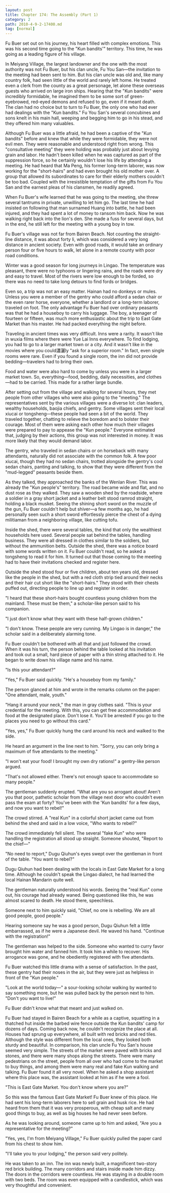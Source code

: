 ```yaml
---
layout: post
title: Chapter 174: The Assembly (Part 1)
category: 2
path: 2010-4-9-2-17400.md
tag: [normal]
---
```


Fu Buer set out on his journey, his heart filled with complex emotions. This was his second time going to the "Kun bandits'" territory. This time, he was going as a leading figure of his village.

In Meiyang Village, the largest landowner and the one with the most authority was not Fu Buer, but his clan uncle, Fu You San—the invitation to the meeting had been sent to him. But his clan uncle was old and, like many country folk, had seen little of the world and rarely left home. He treated even a clerk from the county as a great personage, let alone these overseas guests who arrived on large iron ships. Hearing that the "Kun bandits" were incredibly formidable, he imagined them to be some sort of green-eyebrowed, red-eyed demons and refused to go, even if it meant death. The clan had no choice but to turn to Fu Buer, the only one who had ever had dealings with the "Kun bandits." Fu You San's several concubines and sons knelt in his main hall, weeping and begging him to go in his stead, and they offered him many valuables.

Although Fu Buer was a little afraid, he had been a captive of the "Kun bandits" before and knew that while they were formidable, they were not evil men. They were reasonable and understood right from wrong. This "consultative meeting" they were holding was probably just about levying grain and labor. He hadn't been killed when he was captured as part of the suppression force, so he certainly wouldn't lose his life by attending a meeting. He had heard that Ma Peng, his former long-term laborer, was now working for the "short-hairs" and had even brought his old mother over. A group that allowed its subordinates to care for their elderly mothers couldn't be too bad. Coupled with the irresistible temptation of the gifts from Fu You San and the earnest pleas of his clansmen, he readily agreed.

When Fu Buer's wife learned that he was going to the meeting, she threw several tantrums in private, unwilling to let him go. The last time he had insisted on following that man surnamed Huang into battle, he had been injured, and they had spent a lot of money to ransom him back. Now he was walking right back into the lion's den. She made a fuss for several days, but in the end, he still left for the meeting with a young boy in tow.

Fu Buer's village was not far from Bairen Beach. Not counting the straight-line distance, it was about forty li, which was considered a very long distance in ancient society. Even with good roads, it would take an ordinary person four or five hours to walk, let alone in a remote county with poor road conditions.

Winter was a good season for long journeys in Lingao. The temperature was pleasant, there were no typhoons or lingering rains, and the roads were dry and easy to travel. Most of the rivers were low enough to be forded, so there was no need to take long detours to find fords or bridges.

Even so, a trip was not an easy matter. Hainan had no donkeys or mules. Unless you were a member of the gentry who could afford a sedan chair or the even rarer horse, everyone, whether a landlord or a long-term laborer, traveled on foot. The only advantage Fu Buer had over ordinary peasants was that he had a houseboy to carry his luggage. The boy, a teenager of fourteen or fifteen, was much more enthusiastic about the trip to East Gate Market than his master. He had packed everything the night before.

Traveling in ancient times was very difficult. Inns were a rarity. It wasn't like in wuxia films where there were Yue Lai Inns everywhere. To find lodging, you had to go to a larger market town or a city. And it wasn't like in the movies where you could瀟灑ly "ask for a superior room." In fact, even single rooms were rare. Even if you found a single room, the inn did not provide bedding—travelers had to bring their own.

Food and water were also hard to come by unless you were in a larger market town. So, everything—food, bedding, daily necessities, and clothes—had to be carried. This made for a rather large bundle.

After setting out from the village and walking for several hours, they met people from other villages who were also going to the "meeting." The representatives sent by the various villages were a diverse lot: clan leaders, wealthy households, baojia chiefs, and gentry. Some villages sent their local xiucai or tongsheng—these people had seen a bit of the world. They traveled together, chatting to relieve the boredom and to bolster their courage. Most of them were asking each other how much their villages were prepared to pay to appease the "Kun people." Everyone estimated that, judging by their actions, this group was not interested in money. It was more likely that they would demand labor.

The gentry, who traveled in sedan chairs or on horseback with many attendants, naturally did not associate with the common folk. A few poor xiucai, though they had no sedan chairs, trotted alongside the gentry's cool sedan chairs, panting and talking, to show that they were different from the "mud-legged" peasants beside them.

As they talked, they approached the banks of the Wenlan River. This was already the "Kun people's" territory. The road became wide and flat, and no dust rose as they walked. They saw a wooden shed by the roadside, where a soldier in a gray short jacket and a leather belt stood ramrod straight, holding a black musket. Seeing the shining short sword on the muzzle of the gun, Fu Buer couldn't help but shiver—a few months ago, he had personally seen such a short sword effortlessly pierce the chest of a dying militiaman from a neighboring village, like cutting tofu.

Inside the shed, there were several tables, the kind that only the wealthiest households here used. Several people sat behind the tables, handling business. They were all dressed in clothes similar to the soldiers, but without the ammunition belts. Outside the shed, there was a notice board with some words written on it. Fu Buer couldn't read, so he asked a tongsheng to read it for him. It turned out that those coming to the meeting had to have their invitations checked and register here.

Outside the shed stood four or five children, about ten years old, dressed like the people in the shed, but with a red cloth strip tied around their necks and their hair cut short like the "short-hairs." They stood with their chests puffed out, directing people to line up and register in order.

"I heard that these short-hairs bought countless young children from the mainland. These must be them," a scholar-like person said to his companion.

"I just don't know what they want with these half-grown children."

"I don't know. These people are very cunning. My Lingao is in danger," the scholar said in a deliberately alarming tone.

Fu Buer couldn't be bothered with all that and just followed the crowd. When it was his turn, the person behind the table looked at his invitation and took out a small, hard piece of paper with a thin string attached to it. He began to write down his village name and his name.

"Is this your attendant?"

"Yes," Fu Buer said quickly. "He's a houseboy from my family."

The person glanced at him and wrote in the remarks column on the paper: "One attendant, male, youth."

"Hang it around your neck," the man in gray clothes said. "This is your credential for the meeting. With this, you can get free accommodation and food at the designated place. Don't lose it. You'll be arrested if you go to the places you need to go without this card."

"Yes, yes," Fu Buer quickly hung the card around his neck and walked to the side.

He heard an argument in the line next to him. "Sorry, you can only bring a maximum of five attendants to the meeting."

"I won't eat your food! I brought my own dry rations!" a gentry-like person argued.

"That's not allowed either. There's not enough space to accommodate so many people."

The gentleman suddenly erupted. "What are you so arrogant about! Aren't you that poor, pathetic scholar from the village next door who couldn't even pass the exam at forty? You've been with the 'Kun bandits' for a few days, and now you want to rebel!"

The crowd stirred. A "real Kun" in a colorful short jacket came out from behind the shed and said in a low voice, "Who wants to rebel?"

The crowd immediately fell silent. The several "fake Kun" who were handling the registration all stood up straight. Someone shouted, "Report to the chief—"

"No need to report," Dugu Qiuhun's eyes swept over the gentleman in front of the table. "You want to rebel?"

Dugu Qiuhun had been dealing with the locals in East Gate Market for a long time. Although he couldn't speak the Lingao dialect, he had learned the local Hainan Mandarin quite well.

The gentleman naturally understood his words. Seeing the "real Kun" come out, his courage had already waned. Being questioned like this, he was almost scared to death. He stood there, speechless.

Someone next to him quickly said, "Chief, no one is rebelling. We are all good people, good people."

Hearing someone say he was a good person, Dugu Qiuhun felt a little embarrassed, as if he were a Japanese devil. He waved his hand. "Continue with the registration!"

The gentleman was helped to the side. Someone who wanted to curry favor brought him water and fanned him. It took him a while to recover. His arrogance was gone, and he obediently registered with five attendants.

Fu Buer watched this little drama with a sense of satisfaction. In the past, these gentry had their noses in the air, but they were just as helpless in front of the "Kun people."

"Look at the world today—" a sour-looking scholar walking by wanted to say something more, but he was pulled back by the person next to him. "Don't you want to live!"

Fu Buer didn't know what that meant and just walked on.

Fu Buer had stayed in Bairen Beach for a while as a captive, squatting in a thatched hut inside the barbed wire fence outside the Kun bandits' camp for dozens of days. Coming back now, he couldn't recognize the place at all. Houses had sprung up everywhere, all built with red bricks and red tiles. Although the style was different from the local ones, they looked both sturdy and beautiful. In comparison, his clan uncle Fu You San's house seemed very simple. The streets of the market were paved with bricks and stones, and there were many shops along the streets. There were many pedestrians on the street, people from all over who had come to the market to buy things, and among them were many real and fake Kun walking and talking. Fu Buer found it all very novel. When he asked a shop assistant where this place was, the assistant looked at him as if he were a fool.

"This is East Gate Market. You don't know where you are?"

So this was the famous East Gate Market! Fu Buer knew of this place. He had sent his long-term laborers here to sell grain and husk rice. He had heard from them that it was very prosperous, with cheap salt and many good things to buy, as well as big houses he had never seen before.

As he was looking around, someone came up to him and asked, "Are you a representative for the meeting?"

"Yes, yes, I'm from Meiyang Village," Fu Buer quickly pulled the paper card from his chest to show him.

"I'll take you to your lodging," the person said very politely.

He was taken to an inn. The inn was newly built, a magnificent two-story red brick building. The many corridors and stairs inside made him dizzy. The doors in the corridors were countless. He was staying in a double room with two beds. The room was even equipped with a candlestick, which was very thoughtful and convenient.